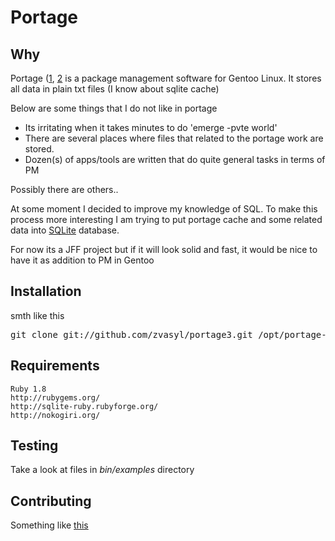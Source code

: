 Portage
=======

Why
---

Portage ([1](http://www.gentoo.org/doc/en/handbook/handbook-x86.xml?part=2&chap=1), [2](http://en.wikipedia.org/wiki/Portage_(software\))) is a package management software for Gentoo Linux. It stores all data in plain txt files (I know about sqlite cache)

Below are some things that I do not like in portage

* Its irritating when it takes minutes to do 'emerge -pvte world'
* There are several places where files that related to the portage work are stored.
* Dozen(s) of apps/tools are written that do quite general tasks in terms of PM

Possibly there are others..

At some moment I decided to improve my knowledge of SQL. To make this process more interesting I am trying to put portage cache and some related data into [SQLite](http://en.wikipedia.org/wiki/SQLite) database.

For now its a JFF project but if it will look solid and fast, it would be nice to have it as addition to PM in Gentoo

Installation
-----------

smth like this
<pre>
git clone git://github.com/zvasyl/portage3.git /opt/portage-next
</pre>


Requirements
-----

    Ruby 1.8
    http://rubygems.org/
    http://sqlite-ruby.rubyforge.org/
    http://nokogiri.org/


Testing
-------

Take a look at files in *bin/examples* directory


Contributing
------------

Something like [this](https://github.com/github/markup/#contributing-1)
